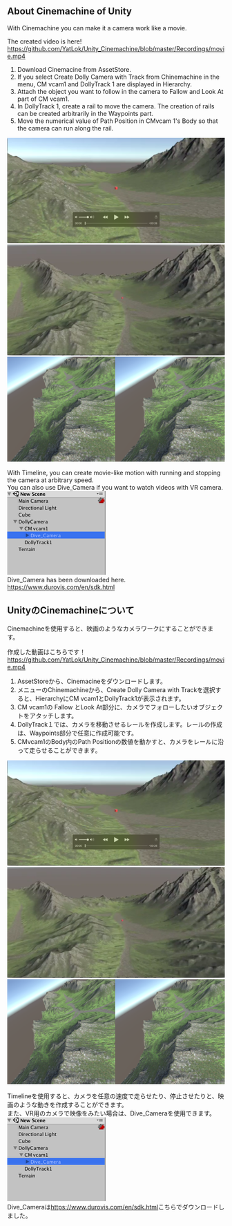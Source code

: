 ## About Cinemachine of Unity  
With Cinemachine you can make it a camera work like a movie.  

The created video is here!  
<https://github.com/YatLok/Unity_Cinemachine/blob/master/Recordings/movie.mp4>  

1. Download Cinemacine from AssetStore.  
2. If you select Create Dolly Camera with Track from Chinemachine in the menu, CM vcam1 and DollyTrack 1 are displayed in Hierarchy.  
3. Attach the object you want to follow in the camera to Fallow and Look At part of CM vcam1.  
4. In DollyTrack 1, create a rail to move the camera. The creation of rails can be created arbitrarily in the Waypoints part.  
5. Move the numerical value of Path Position in CMvcam 1's Body so that the camera can run along the rail.  

![sample1](sample1.png)  
![sample2](sample2.png)  
![sample3](sample3.png)  

With Timeline, you can create movie-like motion with running and stopping the camera at arbitrary speed.  
You can also use Dive_Camera if you want to watch videos with VR camera.  
![sample4](sample4.png)  
Dive_Camera has been downloaded here.  
<https://www.durovis.com/en/sdk.html>  

## UnityのCinemachineについて  
Cinemachineを使用すると、映画のようなカメラワークにすることができます。  

作成した動画はこちらです！  
<https://github.com/YatLok/Unity_Cinemachine/blob/master/Recordings/movie.mp4>  
  
1. AssetStoreから、Cinemacineをダウンロードします。  
2. メニューのChinemachineから、Create Dolly Camera with Trackを選択すると、HierarchyにCM vcam1とDollyTrack1が表示されます。  
3. CM vcam1の Fallow とLook At部分に、カメラでフォローしたいオブジェクトをアタッチします。  
4. DollyTrack１では、カメラを移動させるレールを作成します。レールの作成は、Waypoints部分で任意に作成可能です。  
5. CMvcam1のBody内のPath Positionの数値を動かすと、カメラをレールに沿って走らせることができます。  

![sample1](sample1.png)  
![sample2](sample2.png)  
![sample3](sample3.png)  

Timelineを使用すると、カメラを任意の速度で走らせたり、停止させたりと、映画のような動きを作成することができます。  
また、VR用のカメラで映像をみたい場合は、Dive_Cameraを使用できます。  
![sample4](sample4.png)  
Dive_Cameraは<https://www.durovis.com/en/sdk.html>こちらでダウンロードしました。  
